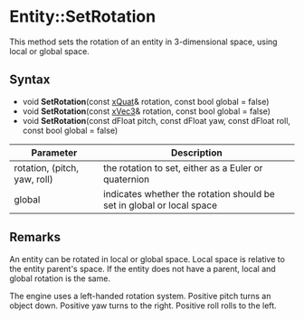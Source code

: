 # Entity::SetRotation

This method sets the rotation of an entity in 3-dimensional space, using local or global space.

## Syntax

- void **SetRotation**(const [xQuat](xQuat.md)& rotation, const bool global = false)
- void **SetRotation**(const [xVec3](xVec3.md)& rotation, const bool global = false)
- void **SetRotation**(const dFloat pitch, const dFloat yaw, const dFloat roll, const bool global = false)

| Parameter | Description |
| ------ | ------ |
| rotation, (pitch, yaw, roll) | the rotation to set, either as a Euler or quaternion |
| global | indicates whether the rotation should be set in global or local space |

## Remarks

An entity can be rotated in local or global space. Local space is relative to the entity parent's space. If the entity does not have a parent, local and global rotation is the same.

The engine uses a left-handed rotation system. Positive pitch turns an object down. Positive yaw turns to the right. Positive roll rolls to the left.
